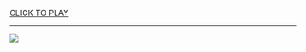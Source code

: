 
<a href="https://premium76.site?title=game_unblocked_76&ref=13M">CLICK TO PLAY</a></h3>
<hr>

<a href="https://premium76.site?title=game_unblocked_76&ref=13M"><img src="https://clearcache.store/games.png"></a>


